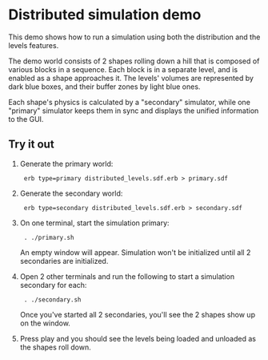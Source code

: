 # Distributed simulation demo

This demo shows how to run a simulation using both the distribution and the
levels features.

The demo world consists of 2 shapes rolling down a hill that is composed of
various blocks in a sequence. Each block is in a separate level, and is
enabled as a shape approaches it. The levels' volumes are represented by
dark blue boxes, and their buffer zones by light blue ones.

Each shape's physics is calculated by a "secondary" simulator, while one
"primary" simulator keeps them in sync and displays the unified information to
the GUI.

## Try it out

1. Generate the primary world:

        erb type=primary distributed_levels.sdf.erb > primary.sdf

1. Generate the secondary world:

        erb type=secondary distributed_levels.sdf.erb > secondary.sdf

1. On one terminal, start the simulation primary:

        . ./primary.sh

    An empty window will appear. Simulation won't be initialized until all 2
    secondaries are initialized.

1. Open 2 other terminals and run the following to start a simulation secondary for each:

        . ./secondary.sh

    Once you've started all 2 secondaries, you'll see the 2 shapes show up on the window.

1. Press play and you should see the levels being loaded and unloaded as the
   shapes roll down.

